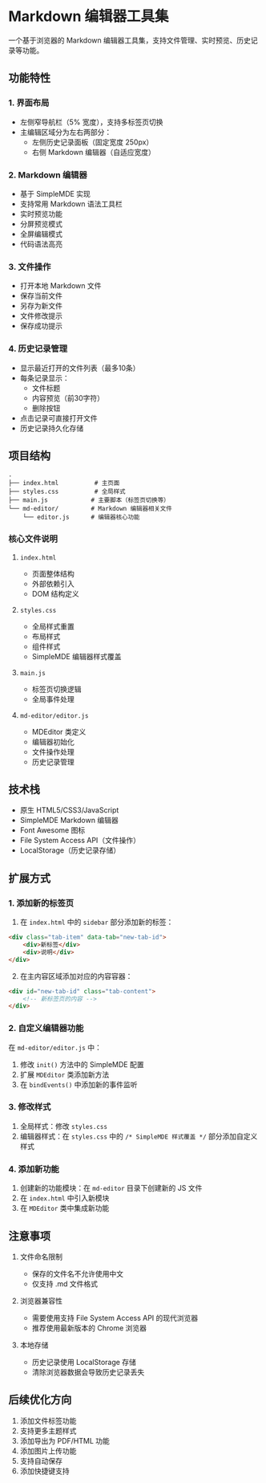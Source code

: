 # Markdown 编辑器工具集

一个基于浏览器的 Markdown 编辑器工具集，支持文件管理、实时预览、历史记录等功能。

## 功能特性

### 1. 界面布局
- 左侧窄导航栏（5% 宽度），支持多标签页切换
- 主编辑区域分为左右两部分：
  - 左侧历史记录面板（固定宽度 250px）
  - 右侧 Markdown 编辑器（自适应宽度）

### 2. Markdown 编辑器
- 基于 SimpleMDE 实现
- 支持常用 Markdown 语法工具栏
- 实时预览功能
- 分屏预览模式
- 全屏编辑模式
- 代码语法高亮

### 3. 文件操作
- 打开本地 Markdown 文件
- 保存当前文件
- 另存为新文件
- 文件修改提示
- 保存成功提示

### 4. 历史记录管理
- 显示最近打开的文件列表（最多10条）
- 每条记录显示：
  - 文件标题
  - 内容预览（前30字符）
  - 删除按钮
- 点击记录可直接打开文件
- 历史记录持久化存储

## 项目结构

```
.
├── index.html          # 主页面
├── styles.css          # 全局样式
├── main.js            # 主要脚本（标签页切换等）
└── md-editor/         # Markdown 编辑器相关文件
    └── editor.js      # 编辑器核心功能
```

### 核心文件说明

1. `index.html`
   - 页面整体结构
   - 外部依赖引入
   - DOM 结构定义

2. `styles.css`
   - 全局样式重置
   - 布局样式
   - 组件样式
   - SimpleMDE 编辑器样式覆盖

3. `main.js`
   - 标签页切换逻辑
   - 全局事件处理

4. `md-editor/editor.js`
   - MDEditor 类定义
   - 编辑器初始化
   - 文件操作处理
   - 历史记录管理

## 技术栈

- 原生 HTML5/CSS3/JavaScript
- SimpleMDE Markdown 编辑器
- Font Awesome 图标
- File System Access API（文件操作）
- LocalStorage（历史记录存储）

## 扩展方式

### 1. 添加新的标签页
1. 在 `index.html` 中的 `sidebar` 部分添加新的标签：

```html
<div class="tab-item" data-tab="new-tab-id">
    <div>新标签</div>
    <div>说明</div>
</div>
```

2. 在主内容区域添加对应的内容容器：

```html
<div id="new-tab-id" class="tab-content">
    <!-- 新标签页的内容 -->
</div>
```

### 2. 自定义编辑器功能
在 `md-editor/editor.js` 中：
1. 修改 `init()` 方法中的 SimpleMDE 配置
2. 扩展 `MDEditor` 类添加新方法
3. 在 `bindEvents()` 中添加新的事件监听

### 3. 修改样式
1. 全局样式：修改 `styles.css`
2. 编辑器样式：在 `styles.css` 中的 `/* SimpleMDE 样式覆盖 */` 部分添加自定义样式

### 4. 添加新功能
1. 创建新的功能模块：在 `md-editor` 目录下创建新的 JS 文件
2. 在 `index.html` 中引入新模块
3. 在 `MDEditor` 类中集成新功能

## 注意事项

1. 文件命名限制
   - 保存的文件名不允许使用中文
   - 仅支持 .md 文件格式

2. 浏览器兼容性
   - 需要使用支持 File System Access API 的现代浏览器
   - 推荐使用最新版本的 Chrome 浏览器

3. 本地存储
   - 历史记录使用 LocalStorage 存储
   - 清除浏览器数据会导致历史记录丢失

## 后续优化方向

1. 添加文件标签功能
2. 支持更多主题样式
3. 添加导出为 PDF/HTML 功能
4. 添加图片上传功能
5. 支持自动保存
6. 添加快捷键支持 